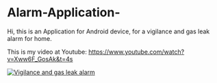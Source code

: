 # Alarm-Application-

Hi, this is an Application for Android device, for a vigilance and gas leak alarm for home.

This is my video at Youtube: https://www.youtube.com/watch?v=Xww6F_GosAk&t=4s


[![Vigilance and gas leak alarm](https://img.youtube.com/vi/Xww6F_GosAk&t=4s/0.jpg)](https://www.youtube.com/watch?v=Xww6F_GosAk&t=4s)




